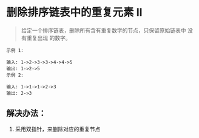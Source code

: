# 删除排序链表中的重复元素 II

> 给定一个排序链表，删除所有含有重复数字的节点，只保留原始链表中 没有重复出现 的数字。

```
示例 1:

输入: 1->2->3->3->4->4->5
输出: 1->2->5
示例 2:

输入: 1->1->1->2->3
输出: 2->3
```


## 解决办法：
1. 采用双指针，来删除对应的重复节点

